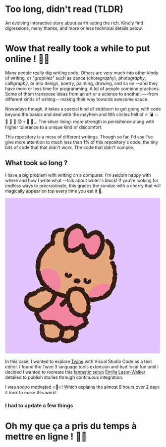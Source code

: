 # Too long, didn't read (TLDR)

An evolving interactive story about earth eating the rich. Kindly find
digressions, many thanks, and more or less technical details below.

# Wow that really took a while to put online ! 😮‍💨

Many people really dig writing code. Others
are very much into other kinds of writing, or "*graphies*" such as dance
(chore*graphy*), photo*graphy*, calli*graphy*, or into design,
poetry, painting, drawing, and so on —and they
have more or less time for programming. A lot of people combine
practices. Some of them transpose ideas from an art or a science to
another, —-from different kinds of writing-- making their way towards awesome sauce.

Nowadays though, it takes a special kind of stubborn to get going with
code beyond the basics and deal with the mayhem and *N*th circles hell of
🔥 💣 💥 👹 👿 👺 😈 💀 👻 🤯... The silver lining: more strength in
persistence along with higher tolerance to a
unique kind of discomfort.

This repository is a mess of different writings. Though so far, I'd say
I've give more attention to much less than 1% of this repository's
code: the tiny bits of code that that didn't work. The code that didn't compile.

## What took so long ?

I have a big problem with writing on a computer. I'm seldom happy with
where and how I write what --talk about writer's block! If you're
looking for endless ways to procrastinate, this graces the sundae with a
cherry that will magically appear on top every time you eat it 🍒. 

![I love you computer](happy-in-love-gif-by-line-friends.gif)

In this case, I wanted to explore [Twine](https://twinery.org) with Visual
Studio Code as a text editor. I found the Twee 3 language tools
extension and had local fun until I decided I wanted to recreate this
[fantastic
setup](https://blog.lazerwalker.com/azure,/game/dev/2020/01/16/a-modern-developers-workflow-for-twine.html)
[Emilia Lazer-Walker](https://github.com/lazerwalker) detailed to publish
stories through
continuous integration.

I was soooo motivated 🔥💪🔥! Which explains the almost 8 hours over 2
days it took to make this work!

### I had to update a few things



# Oh my que ça a pris du temps à mettre en ligne ! 😮‍💨

